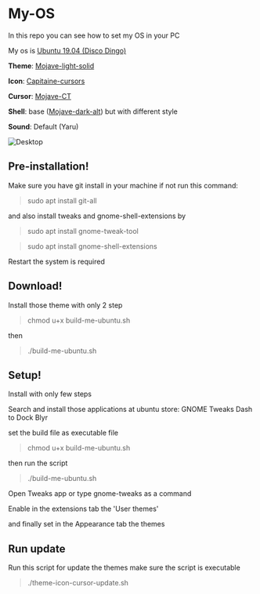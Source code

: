 # My-OS
In this repo you can see how to set my OS in your PC

My os is [Ubuntu 19.04 (Disco Dingo)](https://www.ubuntu.com/download/desktop/thank-you?country=IL&version=19.04&architecture=amd64)

**Theme**: [Mojave-light-solid](https://github.com/vinceliuice/Mojave-gtk-theme)

**Icon**: [Capitaine-cursors](https://github.com/keeferrourke/capitaine-cursors)

**Cursor**: [Mojave-CT](https://github.com/zayronxio/Mojave-CT)

**Shell**: base ([Mojave-dark-alt](https://github.com/vinceliuice/Mojave-gtk-theme)) but with different style

**Sound**: Default (Yaru)

![Desktop](https://user-images.githubusercontent.com/43498633/59151388-dd79e400-8a3a-11e9-8c29-c8bc1c248c46.png)

## Pre-installation!

Make sure you have git install in your machine
if not run this command:

> sudo apt install git-all 

and also install tweaks and gnome-shell-extensions by

> sudo apt install gnome-tweak-tool


> sudo apt install gnome-shell-extensions

Restart the system is required

## Download!

Install those theme with only 2 step

> chmod u+x build-me-ubuntu.sh 

then

>./build-me-ubuntu.sh

## Setup!

Install with only few steps

Search and install those applications at ubuntu store:
GNOME Tweaks
Dash to Dock
Blyr

set the build file as executable file

> chmod u+x build-me-ubuntu.sh 

then run the script

>./build-me-ubuntu.sh

Open Tweaks app or type gnome-tweaks as a command

Enable in the extensions tab the 'User themes'

and finally set in the Appearance tab the themes

## Run update

Run this script for update the themes make sure the script is executable

> ./theme-icon-cursor-update.sh
